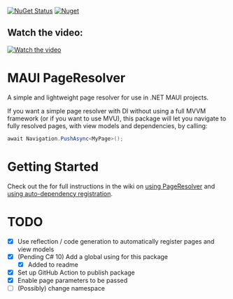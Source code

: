 [![NuGet Status](https://img.shields.io/nuget/v/Goldie.MauiPlugins.PageResolver.svg?style=flat)](https://www.nuget.org/packages/Goldie.MauiPlugins.PageResolver/) [![Nuget](https://img.shields.io/nuget/dt/Goldie.MauiPlugins.PageResolver)](https://www.nuget.org/packages/Goldie.MauiPlugins.PageResolver)

## Watch the video:

<a href="http://www.youtube.com/watch?feature=player_embedded&v=qx8A4zIe9dU" target="_blank">
 <img src="http://img.youtube.com/vi/qx8A4zIe9dU/hqdefault.jpg" alt="Watch the video" />
</a>

# MAUI PageResolver
A simple and lightweight page resolver for use in .NET MAUI projects.

If you want a simple page resolver with DI without using a full MVVM framework (or if you want to use MVU), this package will let you navigate to fully resolved pages, with view models and dependencies, by calling:

```cs
await Navigation.PushAsync<MyPage>();
```

# Getting Started

Check out the for full instructions in the wiki on [using PageResolver](https://github.com/matt-goldman/Maui.Plugins.PageResolver/wiki/1-Using-the-PageResolver) and [using auto-dependency registration](https://github.com/matt-goldman/Maui.Plugins.PageResolver/wiki/2-Using-Auto-registration-(experimental)).


# TODO
- [x] Use reflection / code generation to automatically register pages and view models
- [x] (Pending C# 10) Add a global using for this package
  - [x] Added to readme
- [x] Set up GitHub Action to publish package
- [x] Enable page parameters to be passed
- [ ] (Possibly) change namespace
